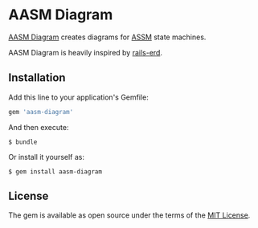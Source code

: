 # AASM Diagram

[AASM Diagram](https://github.com/katee/aasm-diagram) creates diagrams for [ASSM](https://github.com/aasm/aasm) state machines.

AASM Diagram is heavily inspired by [rails-erd](https://github.com/voormedia/rails-erd).

## Installation

Add this line to your application's Gemfile:

```ruby
gem 'aasm-diagram'
```

And then execute:

    $ bundle

Or install it yourself as:

    $ gem install aasm-diagram

## License

The gem is available as open source under the terms of the [MIT License](http://opensource.org/licenses/MIT).
